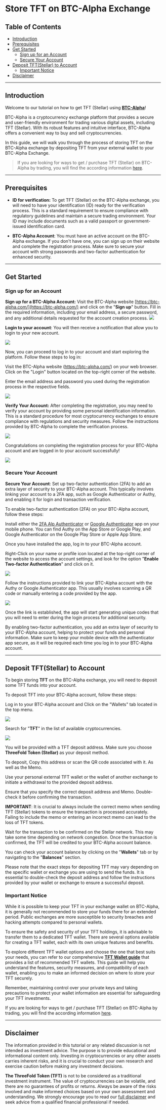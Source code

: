 <h1> Store TFT on BTC-Alpha Exchange </h1>

<h2> Table of Contents </h2>

- [Introduction](#introduction)
- [Prerequisites](#prerequisites)
- [Get Started](#get-started)
  - [Sign up for an Account](#sign-up-for-an-account)
  - [Secure Your Account](#secure-your-account)
- [Deposit TFT(Stellar) to Account](#deposit-tftstellar-to-account)
  - [Important Notice](#important-notice)
- [Disclaimer](#disclaimer)
***
## Introduction

Welcome to our tutorial on how to get TFT (Stellar) using [**BTC-Alpha**](https://btc-alpha.com/en)! 


BTC-Alpha is a cryptocurrency exchange platform that provides a secure and user-friendly environment for trading various digital assets, including TFT (Stellar). With its robust features and intuitive interface, BTC-Alpha offers a convenient way to buy and sell cryptocurrencies. 

In this guide, we will walk you through the process of storing TFT on the BTC-Alpha exchange by depositing TFT from your external wallet to your BTC-Alpha Exchange.

> If you are looking for ways to get / purchase TFT (Stellar) on BTC-Alpha by trading, you will find the according information [here](../buy_sell_tft/btc_alpha.md).
***
## Prerequisites

- **ID for verification:** To get TFT (Stellar) on the BTC-Alpha exchange, you will need to have your identification (ID) ready for the verification process. This is a standard requirement to ensure compliance with regulatory guidelines and maintain a secure trading environment. Your ID may include documents such as a valid passport or government-issued identification card. 
  
- **BTC-Alpha Account**: You must have an active account on the BTC-Alpha exchange. If you don't have one, you can sign up on their website and complete the registration process. Make sure to secure your account with strong passwords and two-factor authentication for enhanced security.
***
## Get Started

### Sign up for an Account

**Sign up for a BTC-Alpha Account:** Visit the BTC-Alpha website [https://btc-alpha.com/](https://btc-alpha.com/) and click on the "**Sign up**" button. Fill in the required information, including your email address, a secure password, and any additional details requested for the account creation process. 
![](img/alpha_signup.png)

**Login to your account**: You will then receive a notification that allow you to login to your new account. 

![](img/alpha_login.png)

Now, you can proceed to log in to your account and start exploring the platform. Follow these steps to log in:

Visit the BTC-Alpha website (https://btc-alpha.com/) on your web browser. Click on the "Login" button located on the top-right corner of the website.

Enter the email address and password you used during the registration process in the respective fields.

![](img/alpha_email.png)


**Verify Your Account:** After completing the registration, you may need to verify your account by providing some personal identification information. This is a standard procedure for most cryptocurrency exchanges to ensure compliance with regulations and security measures. Follow the instructions provided by BTC-Alpha to complete the verification process.

![](img/alpha_verify.png)

Congratulations on completing the registration process for your BTC-Alpha account and are logged in to your account successfully! 

![](img/alpha_home.png)

### Secure Your Account

**Secure Your Account**: Set up two-factor authentication (2FA) to add an extra layer of security to your BTC-Alpha account. This typically involves linking your account to a 2FA app, such as Google Authenticator or Authy, and enabling it for login and transaction verification.

To enable two-factor authentication (2FA) on your BTC-Alpha account, follow these steps:

Install either the [2FA Alp Authenticator](https://play.google.com/store/apps/details?id=com.alp.two_fa) or [Google Authenticator](https://play.google.com/store/apps/details?id=com.google.android.apps.authenticator2&hl=en&gl=US) app on your mobile phone. You can find Authy on the App Store or Google Play, and Google Authenticator on the Google Play Store or Apple App Store.

Once you have installed the app, log in to your BTC-Alpha account.

Right-Click on your name or profile icon located at the top-right corner of the website to access the account settings, and look for the option "**Enable Two-factor Authentication**" and click on it.

![](img/alpha_auth.png)

Follow the instructions provided to link your BTC-Alpha account with the Authy or Google Authenticator app. This usually involves scanning a QR code or manually entering a code provided by the app.

![](img/alpha_2fa.png)

Once the link is established, the app will start generating unique codes that you will need to enter during the login process for additional security.

By enabling two-factor authentication, you add an extra layer of security to your BTC-Alpha account, helping to protect your funds and personal information. Make sure to keep your mobile device with the authenticator app secure, as it will be required each time you log in to your BTC-Alpha account.
***
## Deposit TFT(Stellar) to Account

To begin storing **TFT** on the BTC-Alpha exchange, you will need to deposit some TFT funds into your account. 

To deposit TFT into your BTC-Alpha account, follow these steps:

Log in to your BTC-Alpha account and Click on the "Wallets" tab located in the top menu.

![](img/alpha_wallet.png)

Search for "**TFT**" in the list of available cryptocurrencies.

![](./img/alpha_tft.png)

You will be provided with a TFT deposit address.
Make sure you choose **ThreeFold Token (Stellar)** as your deposit method.

To deposit, Copy this address or scan the QR code associated with it. As well as the Memo.

Use your personal external TFT wallet or the wallet of another exchange to initiate a withdrawal to the provided deposit address.

Ensure that you specify the correct deposit address and Memo. Double-check it before confirming the transaction.

**IMPORTANT**: It is crucial to always include the correct memo when sending TFT (Stellar) tokens to ensure the transaction is processed accurately. Failing to include the memo or entering an incorrect memo can lead to the loss of TFT tokens.

Wait for the transaction to be confirmed on the Stellar network. This may take some time depending on network congestion.
Once the transaction is confirmed, the TFT will be credited to your BTC-Alpha account balance.

You can check your account balance by clicking on the "**Wallets**" tab or by navigating to the "**Balances**" section.

Please note that the exact steps for depositing TFT may vary depending on the specific wallet or exchange you are using to send the funds. It is essential to double-check the deposit address and follow the instructions provided by your wallet or exchange to ensure a successful deposit.

### Important Notice

While it is possible to keep your TFT in your exchange wallet on BTC-Alpha, it is generally not recommended to store your funds there for an extended period. Public exchanges are more susceptible to security breaches and hacking attempts compared to personal wallets.

To ensure the safety and security of your TFT holdings, it is advisable to transfer them to a dedicated TFT wallet. There are several options available for creating a TFT wallet, each with its own unique features and benefits.

To explore different TFT wallet options and choose the one that best suits your needs, you can refer to our comprehensive [**TFT Wallet guide**](../storing_tft/tf_connect_app.md#create-a-wallet) that provides a list of recommended TFT wallets. This guide will help you understand the features, security measures, and compatibility of each wallet, enabling you to make an informed decision on where to store your TFT securely.

Remember, maintaining control over your private keys and taking precautions to protect your wallet information are essential for safeguarding your TFT investments.

If you are looking for ways to get / purchase TFT (Stellar) on BTC-Alpha by trading, you will find the according information [here](../buy_sell_tft/btc_alpha.md).
***
## Disclaimer

The information provided in this tutorial or any related discussion is not intended as investment advice. The purpose is to provide educational and informational content only. Investing in cryptocurrencies or any other assets carries inherent risks, and it is crucial to conduct your own research and exercise caution before making any investment decisions. 

**The ThreeFold Token (TFT)** is not to be considered as a traditional investment instrument. The value of cryptocurrencies can be volatile, and there are no guarantees of profits or returns. Always be aware of the risks involved and make informed choices based on your own assessment and understanding. We strongly encourage you to read our [full disclaimer](https://library.threefold.me/info/legal/#/legal__disclaimer) and seek advice from a qualified financial professional if needed.


